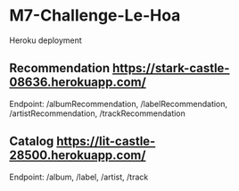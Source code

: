 # M7-Challenge-Le-Hoa

Heroku deployment

Recommendation
https://stark-castle-08636.herokuapp.com/
-----------
Endpoint: /albumRecommendation, /labelRecommendation, /artistRecommendation, /trackRecommendation

Catalog
https://lit-castle-28500.herokuapp.com/
-------
Endpoint: /album, /label, /artist, /track
